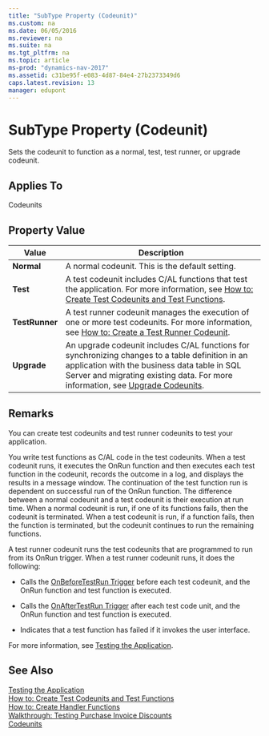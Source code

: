 ```yaml
---
title: "SubType Property (Codeunit)"
ms.custom: na
ms.date: 06/05/2016
ms.reviewer: na
ms.suite: na
ms.tgt_pltfrm: na
ms.topic: article
ms-prod: "dynamics-nav-2017"
ms.assetid: c31be95f-e083-4d87-84e4-27b2373349d6
caps.latest.revision: 13
manager: edupont
---
```

# SubType Property (Codeunit)
Sets the codeunit to function as a normal, test, test runner, or upgrade codeunit.  
  
## Applies To  
 Codeunits  
  
## Property Value  
  
|**Value**|**Description**|  
|---------------|---------------------|  
|**Normal**|A normal codeunit. This is the default setting.|  
|**Test**|A test codeunit includes C\/AL functions that test the application. For more information, see [How to: Create Test Codeunits and Test Functions](../Topic/How%20to:%20Create%20Test%20Codeunits%20and%20Test%20Functions.md).|  
|**TestRunner**|A test runner codeunit manages the execution of one or more test codeunits. For more information, see [How to: Create a Test Runner Codeunit](../Topic/How%20to:%20Create%20a%20Test%20Runner%20Codeunit.md).|  
|**Upgrade**|An upgrade codeunit includes C\/AL functions for synchronizing changes to a table definition in an application with the business data table in SQL Server and migrating existing data. For more information, see [Upgrade Codeunits](Upgrade-Codeunits.md).|  
  
## Remarks  
 You can create test codeunits and test runner codeunits to test your application.  
  
 You write test functions as C\/AL code in the test codeunits. When a test codeunit runs, it executes the OnRun function and then executes each test function in the codeunit, records the outcome in a log, and displays the results in a message window. The continuation of the test function run is dependent on successful run of the OnRun function. The difference between a normal codeunit and a test codeunit is their execution at run time. When a normal codeunit is run, if one of its functions fails, then the codeunit is terminated. When a test codeunit is run, if a function fails, then the function is terminated, but the codeunit continues to run the remaining functions.  
  
 A test runner codeunit runs the test codeunits that are programmed to run from its OnRun trigger. When a test runner codeunit runs, it does the following:  
  
-   Calls the [OnBeforeTestRun Trigger](OnBeforeTestRun-Trigger.md) before each test codeunit, and the OnRun function and test function is executed.  
  
-   Calls the [OnAfterTestRun Trigger](OnAfterTestRun-Trigger.md) after each test code unit, and the OnRun function and test function is executed.  
  
-   Indicates that a test function has failed if it invokes the user interface.  
  
 For more information, see [Testing the Application](Testing-the-Application.md).  
  
## See Also  
 [Testing the Application](Testing-the-Application.md)   
 [How to: Create Test Codeunits and Test Functions](../Topic/How%20to:%20Create%20Test%20Codeunits%20and%20Test%20Functions.md)   
 [How to: Create Handler Functions](../Topic/How%20to:%20Create%20Handler%20Functions.md)   
 [Walkthrough: Testing Purchase Invoice Discounts](../Topic/Walkthrough:%20Testing%20Purchase%20Invoice%20Discounts.md)   
 [Codeunits](Codeunits.md)
